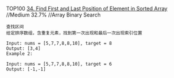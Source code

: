 TOP100
[34. Find First and Last Position of Element in Sorted Array](https://leetcode.com/problems/find-first-and-last-position-of-element-in-sorted-array)
//Medium 32.7% //Array Binary Search

```
查找区间
给定排序数组，含重复元素，找到第一次出现和最后一次出现索引位置

Input: nums = [5,7,7,8,8,10], target = 8
Output: [3,4]
Example 2:

Input: nums = [5,7,7,8,8,10], target = 6
Output: [-1,-1]
```


